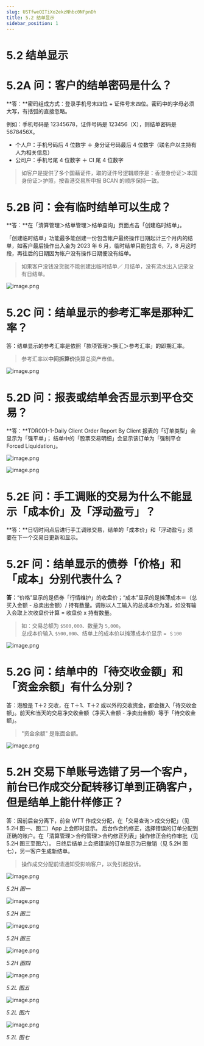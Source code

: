 ```yaml
---
slug: USTfweOITiXo2ekzNhbc0NFpnDh
title: 5.2 结单显示
sidebar_position: 1
---
```



# 5.2 结单显示


# 5.2A 问：客户的结单密码是什么？


**答：**密码组成方式：登录手机号末四位 + 证件号末四位。密码中的字母必须大写，有括弧的直接忽略。 


例如：手机号码是 12345678，证件号码是 123456（X），则结单密码是 5678456X。

- 个人户：手机号码后 4 位数字 ＋ 身分证号码最后 4 位数字（联名户以主持有人为相关信息）
- 公司户：手机号尾 4 位数字 ＋ CI 尾 4 位数字
> 如客户是提供了多个国藉证件，取的证件号逻辑顺序是：香港身份证＞本国身份证＞护照，按香港交易所申报 BCAN 的顺序保持一致。

# 5.2B 问：会有临时结单可以生成？


**答：**在「清算管理＞结单管理＞结单查询」页面点击「创建临时结单」。



「创建临时结单」功能最多能创建一份包含帐户最终操作日期起计三个月内的结单，如客户最后操作出入金为 2023 年 6 月，临时结单只能包含 6，7，8 月这时段，再往后的日期因为帐户没有操作日期便没有结单。

> 如果客户没钱没货就不能创建出临时结单／ 月结单，没有流水出入记录没有日结单。

![image.png](/assets/f037892561baa45422749f825cd29419.png)


# 5.2C 问：结单显示的参考汇率是那种汇率？


答：结单显示的参考汇率是依照「款项管理＞换汇＞参考汇率」的即期汇率。

> 参考汇率以**中间拆算价**换算总资产市值。

![image.png](/assets/4442c9f606f20198f8b3e74a208fc94c.png)


# 5.2D 问：报表或结单会否显示到平仓交易？


**答：**TDR001-1-Daily Client Order Report By Client 报表的「订单类型」会显示为「强平单」；
结单中的「股票交易明细」会显示该订单为「强制平仓 Forced Liquidation」。


![image.png](/assets/7db73d6eb947fa63332de7bf172eccb0.png)


![image.png](/assets/415526fe86b57d2ef026c25ba4a9824a.png)


# 5.2E 问：手工调账的交易为什么不能显示「成本价」及「浮动盈亏」？


**答：**日切时间点后进行手工调账交易，结单的「成本价」和「浮动盈亏」须要在下一个交易日更新和显示。


# 5.2F 问：结单显示的债券「价格」和「成本」分别代表什么？


**答：**“价格”显示的是债券「行情维护」的收盘价；“成本”显示的是摊薄成本＝（总买入金额 - 总卖出金额）/ 持有数量。调账以人工输入的总成本价为准，如没有输入会取上次收盘价计算 = 收盘价 x 持有数量。

> 如：交易总额为 `$500,000`、数量为 `5,000`。  
> 总成本价输入 `$500,000`、结单上的成本价以摊薄成本价显示 `= ＄100`

![image.png](/assets/815a4b44c782a7a3cc1e1804609d7559.png)


# 5.2G 问：结单中的「待交收金额」和「资金余额」有什么分别？


答：港股是 T＋2 交收，在 T＋1、T＋2 或以外的交收资金，都会拨入「待交收金额」。前天和当天的交易净交收金额（净买入金额 - 净卖出金额）等于「待交收金额」。

> "资金余额" 是账面金额。

![image.png](/assets/99c24364dffb41d91849a448e7ea571c.png)


# 5.2H 交易下单账号选错了另一个客户，前台已作成交分配转移订单到正确客户，但是结单上能什样修正？


答：因前后台分离下，前台 WTT 作成交分配，在「交易查询＞成交分配」（见 5.2H 图一、图二）App 上会即时显示。
后台作合约修正，选择错误的订单分配到正确的账户。在「清算管理＞合约管理＞合约修正列表」操作修正合约作审批（见 5.2H 图三至图六）。
日终后结单上会把错误的订单显示为已撤销（见 5.2H 图七），另一客户生成新结单。

> 操作成交分配前请通知受影响客户，以免引起投诉。

![image.png](/assets/ff28b7af2184dd9626ce6cec9aa463a8.png)


_5.2H 图一_


![image.png](/assets/2e03e452719f46380c50cefe957d36dd.png)


_5.2H 图二_


![image.png](/assets/5a827d5401dbaddf9e9084435bdd7bb5.png)


_5.2H 图三_


![image.png](/assets/9578d5cdcb4a10b94d2296fac3e148a3.png)


_5.2H 图四_


![image.png](/assets/f9135d7ce8a15b30f00837816141e706.png)


_5.2L 图五_


![image.png](/assets/034836bc02425a177d2a51b4f6ccccd8.png)


_5.2L 图六_


![image.png](/assets/b5b77b421e14aeb629aca40801efe23c.png)


_5.2L 图七_

